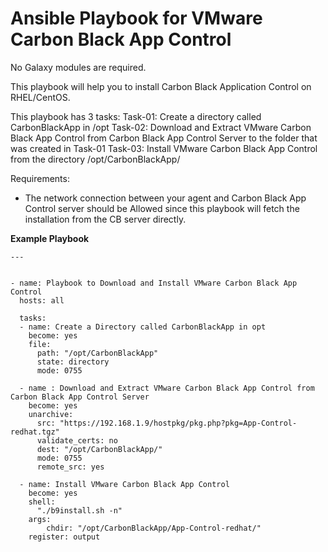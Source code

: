 # Ansible Playbook for VMware Carbon Black App Control

No Galaxy modules are required.

This playbook will help you to install Carbon Black Application Control on RHEL/CentOS.

This playbook has 3 tasks:
Task-01: Create a directory called CarbonBlackApp in /opt
Task-02: Download and Extract VMware Carbon Black App Control from Carbon Black App Control Server to the folder that was created in Task-01
Task-03: Install VMware Carbon Black App Control from the directory /opt/CarbonBlackApp/

Requirements:
- The network connection between your agent and Carbon Black App Control server should be Allowed since this playbook will fetch the installation from the CB server directly.


**Example Playbook**


```
---


- name: Playbook to Download and Install VMware Carbon Black App Control
  hosts: all
  
  tasks:
  - name: Create a Directory called CarbonBlackApp in opt
    become: yes
    file:
      path: "/opt/CarbonBlackApp"
      state: directory
      mode: 0755

  - name : Download and Extract VMware Carbon Black App Control from Carbon Black App Control Server
    become: yes
    unarchive:
      src: "https://192.168.1.9/hostpkg/pkg.php?pkg=App-Control-redhat.tgz"
      validate_certs: no
      dest: "/opt/CarbonBlackApp/"
      mode: 0755
      remote_src: yes

  - name: Install VMware Carbon Black App Control
    become: yes
    shell:
      "./b9install.sh -n"
    args:
        chdir: "/opt/CarbonBlackApp/App-Control-redhat/" 
    register: output
```
